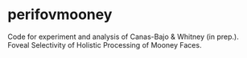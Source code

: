 # perifovmooney
Code for experiment and analysis of Canas-Bajo &amp; Whitney (in prep.). Foveal Selectivity of Holistic Processing of Mooney Faces.
